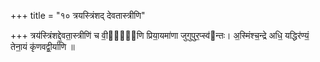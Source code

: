 +++
title = "१० त्रयस्त्रिंशद् देवतास्त्रीणि"

+++
त्रय॑स्त्रिंशद्दे॒वता॒स्त्रीणि॑ च वी॒र्या᳡णि प्रिया॒यमा॑णा जुगुपुर॒प्स्व॑न्तः। अ॒स्मिंश्च॒न्द्रे अधि॒ यद्धिर॑ण्यं॒ तेना॒यं कृ॑णवद्वी॒र्या॑णि ॥